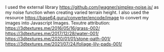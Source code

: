 I used the external library https://github.com/jwagner/simplex-noise.js/ as my noise function when creating varied terrain height.
I also used the resource https://base64.guru/converter/encode/image to convert my images into Javascript Images.
Texutre attribution:
https://3dtextures.me/2016/05/16/grass-002/
https://3dtextures.me/2017/12/28/water-001/
https://3dtextures.me/2020/01/01/stone-path-001/
https://3dtextures.me/2021/07/24/foliage-lily-pads-001/
